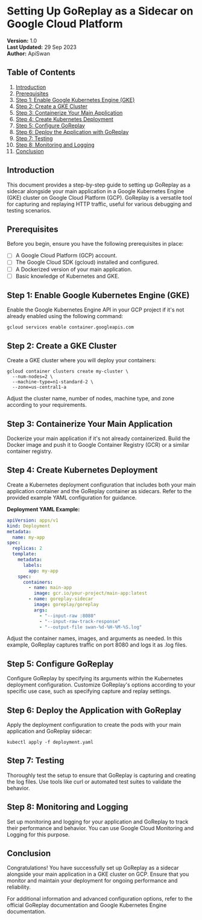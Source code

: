 # Setting Up GoReplay as a Sidecar on Google Cloud Platform

**Version:** 1.0  
**Last Updated:** 29 Sep 2023  
**Author:** ApiSwan

## Table of Contents

1. [Introduction](#introduction)
2. [Prerequisites](#prerequisites)
3. [Step 1: Enable Google Kubernetes Engine (GKE)](#step-1-enable-google-kubernetes-engine-gke)
4. [Step 2: Create a GKE Cluster](#step-2-create-a-gke-cluster)
5. [Step 3: Containerize Your Main Application](#step-3-containerize-your-main-application)
6. [Step 4: Create Kubernetes Deployment](#step-4-create-kubernetes-deployment)
7. [Step 5: Configure GoReplay](#step-5-configure-goreplay)
8. [Step 6: Deploy the Application with GoReplay](#step-6-deploy-the-application-with-goreplay)
9. [Step 7: Testing](#step-7-testing)
10. [Step 8: Monitoring and Logging](#step-8-monitoring-and-logging)
11. [Conclusion](#conclusion)

## Introduction

This document provides a step-by-step guide to setting up GoReplay as a sidecar alongside your main application in a Google Kubernetes Engine (GKE) cluster on Google Cloud Platform (GCP). GoReplay is a versatile tool for capturing and replaying HTTP traffic, useful for various debugging and testing scenarios.

## Prerequisites

Before you begin, ensure you have the following prerequisites in place:

- [ ] A Google Cloud Platform (GCP) account.
- [ ] The Google Cloud SDK (gcloud) installed and configured.
- [ ] A Dockerized version of your main application.
- [ ] Basic knowledge of Kubernetes and GKE.

## Step 1: Enable Google Kubernetes Engine (GKE)

Enable the Google Kubernetes Engine API in your GCP project if it's not already enabled using the following command:

```shell
gcloud services enable container.googleapis.com
```

## Step 2: Create a GKE Cluster

Create a GKE cluster where you will deploy your containers:

```shell
gcloud container clusters create my-cluster \
  --num-nodes=2 \
  --machine-type=n1-standard-2 \
  --zone=us-central1-a
```

Adjust the cluster name, number of nodes, machine type, and zone according to your requirements.

## Step 3: Containerize Your Main Application

Dockerize your main application if it's not already containerized. Build the Docker image and push it to Google Container Registry (GCR) or a similar container registry.

## Step 4: Create Kubernetes Deployment

Create a Kubernetes deployment configuration that includes both your main application container and the GoReplay container as sidecars. Refer to the provided example YAML configuration for guidance.

**Deployment YAML Example:**

```yaml
apiVersion: apps/v1
kind: Deployment
metadata:
  name: my-app
spec:
  replicas: 2
  template:
    metadata:
      labels:
        app: my-app
    spec:
      containers:
        - name: main-app
          image: gcr.io/your-project/main-app:latest
        - name: goreplay-sidecar
          image: goreplay/goreplay
          args:
            - "--input-raw :8080"
            - "--input-raw-track-response"
            - "--output-file swan-%d-%H-%M-%S.log"
```

Adjust the container names, images, and arguments as needed. In this example, GoReplay captures traffic on port 8080 and logs it as .log files.

## Step 5: Configure GoReplay

Configure GoReplay by specifying its arguments within the Kubernetes deployment configuration. Customize GoReplay's options according to your specific use case, such as specifying capture and replay settings.

## Step 6: Deploy the Application with GoReplay

Apply the deployment configuration to create the pods with your main application and GoReplay sidecar:

```shell
kubectl apply -f deployment.yaml
```

## Step 7: Testing

Thoroughly test the setup to ensure that GoReplay is capturing and creating the log files. Use tools like curl or automated test suites to validate the behavior.

## Step 8: Monitoring and Logging

Set up monitoring and logging for your application and GoReplay to track their performance and behavior. You can use Google Cloud Monitoring and Logging for this purpose.

## Conclusion

Congratulations! You have successfully set up GoReplay as a sidecar alongside your main application in a GKE cluster on GCP. Ensure that you monitor and maintain your deployment for ongoing performance and reliability.

For additional information and advanced configuration options, refer to the official GoReplay documentation and Google Kubernetes Engine documentation.

